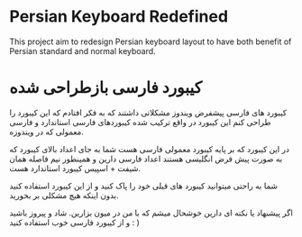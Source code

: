 # Persian Keyboard Redefined

This project aim to redesign Persian keyboard layout to have both benefit of Persian standard and normal keyboard.

# کیبورد فارسی بازطراحی شده

کیبورد های فارسی پیشفرض ویندوز مشکلاتی داشتند که به فکر افتادم که این کیبورد را طراحی کنم
این کیبورد در واقع ترکیب شده کیبوردهای فارسی استاندارد و فارسی معمولی که در ویندوزه.

در این کیبورد که بر پایه کیبورد معمولی فارسی هست شما به جای اعداد بالای کیبورد که به صورت پیش فرض انگلیسی هستند اعداد فارسی دارین و همینطور نیم فاصله همان شیفت + اسپیس کیبورد استاندارد هست.

شما به راحتی میتوانید کیبورد های قبلی خود را پاک کنید و از این کیبورد استفاده کنید بدون اینکه هیچ مشکلی بر بخورید.

اگر پیشنهاد یا نکته ای دارین خوشحال میشم که با من در میون بزارین. 
شاد و پیروز باشید و از کیبورد فارسی خوب استفاده کنید : )
